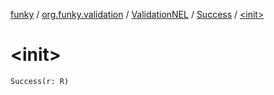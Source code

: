 [funky](../../../index.md) / [org.funky.validation](../../index.md) / [ValidationNEL](../index.md) / [Success](index.md) / [&lt;init&gt;](.)

# &lt;init&gt;

`Success(r: R)`